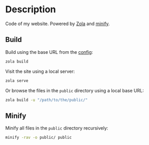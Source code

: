 # Description

Code of my website. Powered by [Zola](https://www.getzola.org) and [minify](https://github.com/tdewolff/minify).

## Build

Build using the base URL from the [config](config.toml):

```bash
zola build
```

Visit the site using a local server:

```bash
zola serve
```

Or browse the files in the `public` directory using a local base URL:

```bash
zola build -u "/path/to/the/public/"
```

## Minify

Minify all files in the `public` directory recursively:

```bash
minify -rav -o public/ public
```

